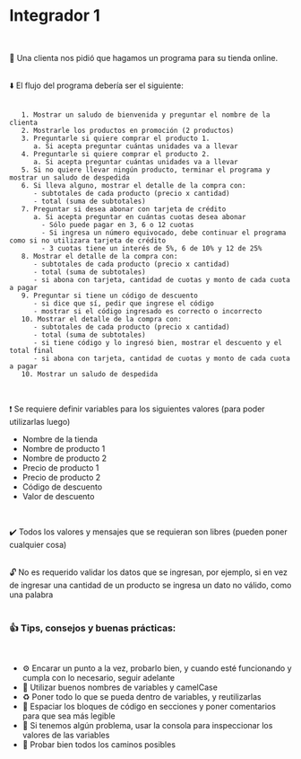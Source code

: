 # Integrador 1
<br/>

🛒 Una clienta nos pidió que hagamos un programa para su tienda online.
<br/>
<br/>

⬇️ El flujo del programa debería ser el siguiente:
<br/>
<br/>

```
   1. Mostrar un saludo de bienvenida y preguntar el nombre de la clienta
   2. Mostrarle los productos en promoción (2 productos)
   3. Preguntarle si quiere comprar el producto 1.
      a. Si acepta preguntar cuántas unidades va a llevar
   4. Preguntarle si quiere comprar el producto 2.
      a. Si acepta preguntar cuántas unidades va a llevar
   5. Si no quiere llevar ningún producto, terminar el programa y mostrar un saludo de despedida   
   6. Si lleva alguno, mostrar el detalle de la compra con:
      - subtotales de cada producto (precio x cantidad) 
      - total (suma de subtotales)
   7. Preguntar si desea abonar con tarjeta de crédito
      a. Si acepta preguntar en cuántas cuotas desea abonar
        - Sólo puede pagar en 3, 6 o 12 cuotas
        - Si ingresa un número equivocado, debe continuar el programa como si no utilizara tarjeta de crédito
        - 3 cuotas tiene un interés de 5%, 6 de 10% y 12 de 25%
   8. Mostrar el detalle de la compra con:
      - subtotales de cada producto (precio x cantidad) 
      - total (suma de subtotales)
      - si abona con tarjeta, cantidad de cuotas y monto de cada cuota a pagar
   9. Preguntar si tiene un código de descuento
      - si dice que sí, pedir que ingrese el código
      - mostrar si el código ingresado es correcto o incorrecto
   10. Mostrar el detalle de la compra con:
      - subtotales de cada producto (precio x cantidad) 
      - total (suma de subtotales)
      - si tiene código y lo ingresó bien, mostrar el descuento y el total final
      - si abona con tarjeta, cantidad de cuotas y monto de cada cuota a pagar
   10. Mostrar un saludo de despedida     
```

<br/>

❗  Se requiere definir variables para los siguientes valores (para poder utilizarlas luego)

   - Nombre de la tienda
   - Nombre de producto 1
   - Nombre de producto 2
   - Precio de producto 1
   - Precio de producto 2
   - Código de descuento
   - Valor de descuento
<br/>

✔️ Todos los valores y mensajes que se requieran son libres (pueden poner cualquier cosa)
<br/>
<br/>

🔓 No es requerido validar los datos que se ingresan, por ejemplo, si en vez de ingresar una cantidad de un producto se ingresa un dato no válido, como una palabra 
<br/>
<br/>

### 👍 Tips, consejos y buenas prácticas:
<br/>

   * ⚙️  Encarar un punto a la vez, probarlo bien, y cuando esté funcionando y cumpla con lo necesario, seguir adelante<br/>
   * 🐪  Utilizar buenos nombres de variables y camelCase<br/>
   * ♻️  Poner todo lo que se pueda dentro de variables, y reutilizarlas<br/>
   * 📝  Espaciar los bloques de código en secciones y poner comentarios para que sea más legible<br/>
   * 🔎  Si tenemos algún problema, usar la consola para inspeccionar los valores de las variables<br/>
   * 🔀  Probar bien todos los caminos posibles<br/>
